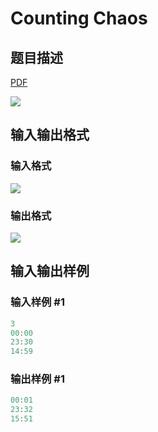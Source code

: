 # Counting Chaos

## 题目描述

[problemUrl]: https://uva.onlinejudge.org/index.php?option=com_onlinejudge&Itemid=8&category=25&page=show_problem&problem=2284

[PDF](https://uva.onlinejudge.org/external/113/p11309.pdf)

![](https://cdn.luogu.com.cn/upload/vjudge_pic/UVA11309/296867d18c3531b5959eaff9d0106d0076814cf1.png)

## 输入输出格式

### 输入格式

![](https://cdn.luogu.com.cn/upload/vjudge_pic/UVA11309/13173444ea21f679b67935e1589ef62eb7588d9d.png)

### 输出格式

![](https://cdn.luogu.com.cn/upload/vjudge_pic/UVA11309/50aa902c2114e6d169500eee1a17f54535aad8e5.png)

## 输入输出样例

### 输入样例 #1

```cpp
3
00:00
23:30
14:59
```


### 输出样例 #1

```cpp
00:01
23:32
15:51
```



